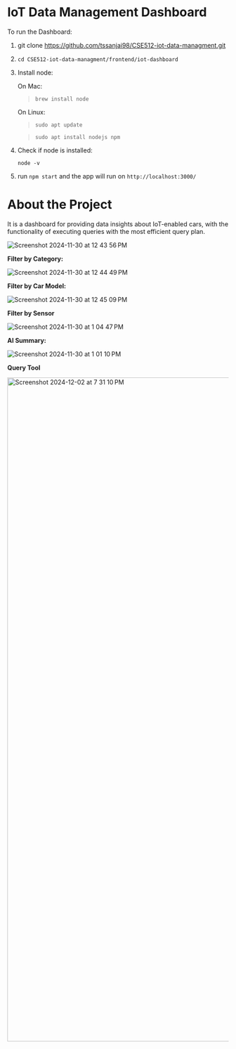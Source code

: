 # IoT Data Management Dashboard

To run the Dashboard:

1. git clone https://github.com/tssanjai98/CSE512-iot-data-managment.git

2. `cd CSE512-iot-data-managment/frontend/iot-dashboard`

3. Install node:
   
   On Mac:
   
   > `brew install node`
   
   On Linux:
   
   > `sudo apt update`
   
   > `sudo apt install nodejs npm`
4. Check if node is installed:
   
   `node -v`
   
5. run `npm start` and the app will run on `http://localhost:3000/`
   
# About the Project
It is a dashboard for providing data insights about IoT-enabled cars, with the functionality of executing queries with the most efficient query plan.


![Screenshot 2024-11-30 at 12 43 56 PM](https://github.com/user-attachments/assets/90eeb454-ffee-4074-9064-edea7c449b3f)


**Filter by Category:**

![Screenshot 2024-11-30 at 12 44 49 PM](https://github.com/user-attachments/assets/0fa1363c-6cbd-49f5-82b6-a42a4a3ce18b)


**Filter by Car Model:**

![Screenshot 2024-11-30 at 12 45 09 PM](https://github.com/user-attachments/assets/35ec08a7-39aa-4f60-8503-59b4cbfd0301)


**Filter by Sensor**

![Screenshot 2024-11-30 at 1 04 47 PM](https://github.com/user-attachments/assets/5c4fa65f-f5f6-4219-a35c-5a05dfbbeb69)


**AI Summary:**

![Screenshot 2024-11-30 at 1 01 10 PM](https://github.com/user-attachments/assets/19dd5238-a0ab-47a7-be5d-868984026087)

**Query Tool**

<img width="1512" alt="Screenshot 2024-12-02 at 7 31 10 PM" src="https://github.com/user-attachments/assets/4a40c677-8a76-4439-9862-0300ca38ffd3">

